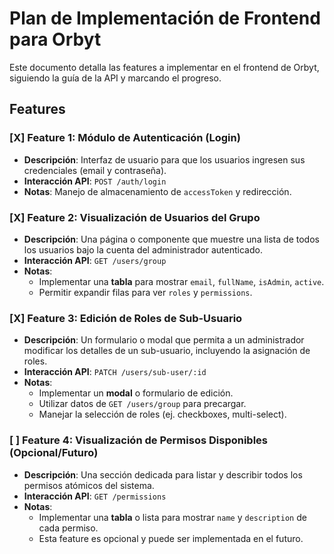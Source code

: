 # Plan de Implementación de Frontend para Orbyt

Este documento detalla las features a implementar en el frontend de Orbyt, siguiendo la guía de la API y marcando el progreso.

## Features

### [X] Feature 1: Módulo de Autenticación (Login)
*   **Descripción**: Interfaz de usuario para que los usuarios ingresen sus credenciales (email y contraseña).
*   **Interacción API**: `POST /auth/login`
*   **Notas**: Manejo de almacenamiento de `accessToken` y redirección.

### [X] Feature 2: Visualización de Usuarios del Grupo
*   **Descripción**: Una página o componente que muestre una lista de todos los usuarios bajo la cuenta del administrador autenticado.
*   **Interacción API**: `GET /users/group`
*   **Notas**:
    *   Implementar una **tabla** para mostrar `email`, `fullName`, `isAdmin`, `active`.
    *   Permitir expandir filas para ver `roles` y `permissions`.

### [X] Feature 3: Edición de Roles de Sub-Usuario
*   **Descripción**: Un formulario o modal que permita a un administrador modificar los detalles de un sub-usuario, incluyendo la asignación de roles.
*   **Interacción API**: `PATCH /users/sub-user/:id`
*   **Notas**:
    *   Implementar un **modal** o formulario de edición.
    *   Utilizar datos de `GET /users/group` para precargar.
    *   Manejar la selección de roles (ej. checkboxes, multi-select).

### [ ] Feature 4: Visualización de Permisos Disponibles (Opcional/Futuro)
*   **Descripción**: Una sección dedicada para listar y describir todos los permisos atómicos del sistema.
*   **Interacción API**: `GET /permissions`
*   **Notas**:
    *   Implementar una **tabla** o lista para mostrar `name` y `description` de cada permiso.
    *   Esta feature es opcional y puede ser implementada en el futuro.
